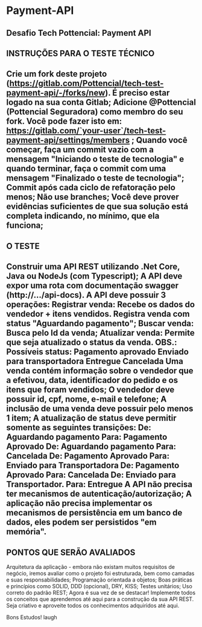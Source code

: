 # Payment-API
Desafio Tech Pottencial: Payment API
--------------------------------------------------------------------------------------------------
INSTRUÇÕES PARA O TESTE TÉCNICO
---------------------------------------------------------------------------------------------------
Crie um fork deste projeto (https://gitlab.com/Pottencial/tech-test-payment-api/-/forks/new). É preciso estar logado na sua conta Gitlab;
Adicione @Pottencial (Pottencial Seguradora) como membro do seu fork. Você pode fazer isto em: https://gitlab.com/`your-user`/tech-test-payment-api/settings/members ;
Quando você começar, faça um commit vazio com a mensagem "Iniciando o teste de tecnologia" e quando terminar, faça o commit com uma mensagem "Finalizado o teste de tecnologia";
Commit após cada ciclo de refatoração pelo menos;
Não use branches;
Você deve prover evidências suficientes de que sua solução está completa indicando, no mínimo, que ela funciona;
--------------------------------------------------------------------------------------------------
O TESTE
--------------------------------------------------------------------------------------------------
Construir uma API REST utilizando .Net Core, Java ou NodeJs (com Typescript);
A API deve expor uma rota com documentação swagger (http://.../api-docs).
A API deve possuir 3 operações:
Registrar venda: Recebe os dados do vendedor + itens vendidos. Registra venda com status "Aguardando pagamento";
Buscar venda: Busca pelo Id da venda;
Atualizar venda: Permite que seja atualizado o status da venda.
OBS.: Possíveis status: 
Pagamento aprovado	Enviado para transportadora	Entregue	Cancelada
Uma venda contém informação sobre o vendedor que a efetivou, data, identificador do pedido e os itens que foram vendidos;
O vendedor deve possuir id, cpf, nome, e-mail e telefone;
A inclusão de uma venda deve possuir pelo menos 1 item;
A atualização de status deve permitir somente as seguintes transições:
De: Aguardando pagamento  Para: Pagamento Aprovado
De: Aguardando pagamento   Para: Cancelada
De: Pagamento Aprovado    Para: Enviado para Transportadora
De: Pagamento Aprovado   Para: Cancelada
De: Enviado para Transportador. Para: Entregue
A API não precisa ter mecanismos de autenticação/autorização;
A aplicação não precisa implementar os mecanismos de persistência em um banco de dados, eles podem ser persistidos "em memória".
--------------------------------------------------------------------------------------------------
PONTOS QUE SERÃO AVALIADOS
--------------------------------------------------------------------------------------------------
Arquitetura da aplicação - embora não existam muitos requisitos de negócio, iremos avaliar como o projeto foi estruturada, bem como camadas e suas responsabilidades;
Programação orientada a objetos;
Boas práticas e princípios como SOLID, DDD (opcional), DRY, KISS;
Testes unitários;
Uso correto do padrão REST;
Agora é sua vez de se destacar! Implemente todos os conceitos que aprendemos até aqui para a construção da sua API REST. Seja criativo e aproveite todos os conhecimentos adquiridos até aqui. 

Bons Estudos! laugh

